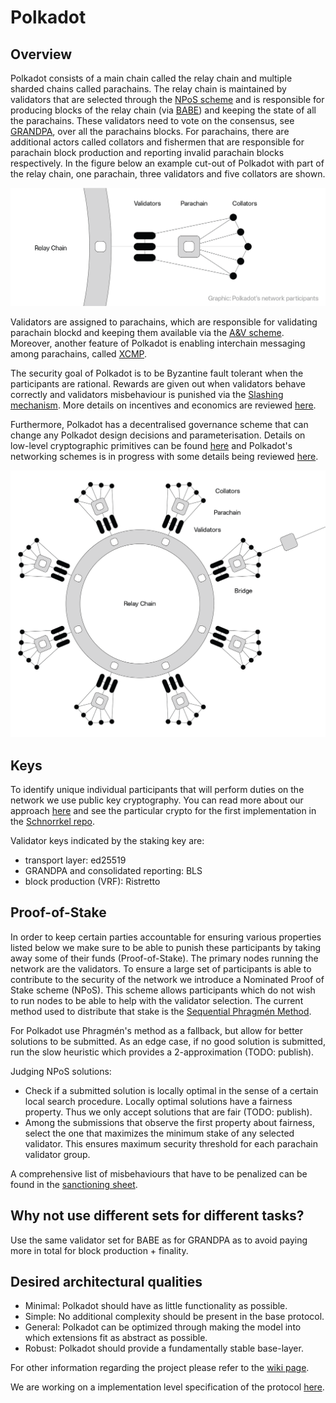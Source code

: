 # Polkadot
## Overview
Polkadot consists of a main chain called the relay chain and multiple sharded chains called parachains. The relay chain is maintained by validators that are selected through the [NPoS scheme](NPoS/index.md#the-npos-scheme) and is responsible for producing blocks of the relay chain (via [BABE](BABE/Babe.md)) and keeping the state of all the parachains.
These validators need to vote on the consensus, see [GRANDPA](GRANDPA.md), over all the parachains blocks. For parachains, there are additional actors called collators and fishermen that are responsible for parachain block production  and reporting invalid parachain blocks respectively. In the figure below an example cut-out of Polkadot with part of the relay chain, one parachain, three validators and five collators are shown. 

![Figure 1 - Relay chain, Validators, Parachain, and Collators](images/data_structure.png)

Validators are assigned to parachains, which are responsible for validating parachain blockd and keeping them available via the [A&V scheme](Availability_and_Validity.md). Moreover, another feature of Polkadot is enabling interchain messaging among parachains, called [XCMP](XCMP.md). 

The security goal of Polkadot is to be Byzantine fault tolerant when the participants are rational. Rewards are given out when validators behave correctly and validators misbehaviour is punished via the [Slashing mechanism](slashing). More details on incentives and economics are reviewed [here](Token%20Economics.md).

Furthermore, Polkadot has a decentralised governance scheme that can change any Polkadot design decisions and parameterisation. Details on low-level cryptographic primitives can be found [here](keys/index.md) and Polkadot's networking schemes is in progress with some details being reviewed [here](networking/overview.md).  


![Figure 2 - Data structures and participants](images/whole.png)


## Keys

To identify unique individual participants that will perform duties on the network we use public key cryptography. You can read more about our approach [here](keys) and see the particular crypto for the first implementation in the [Schnorrkel repo](https://github.com/w3f/schnorrkel).

Validator keys indicated by the staking key are:
 - transport layer: ed25519
 - GRANDPA and consolidated reporting: BLS
 - block production (VRF): Ristretto

## Proof-of-Stake

In order to keep certain parties accountable for ensuring various properties listed below we make sure to be able to punish these participants by taking away some of their funds (Proof-of-Stake). The primary nodes running the network are the validators. To ensure a large set of participants is able to contribute to the security of the network we introduce a Nominated Proof of Stake scheme (NPoS). This scheme allows participants which do not wish to run nodes to be able to help with the validator selection. The current method used to distribute that stake is the [Sequential Phragmén Method](NPoS/index.md#the-npos-scheme).

For Polkadot use Phragmén's method as a fallback, but allow for better solutions to be submitted. As an edge case, if no good solution is submitted, run the slow heuristic which provides a 2-approximation (TODO: publish).

Judging NPoS solutions:

- Check if a submitted solution is locally optimal in the sense of a certain local search procedure. Locally optimal solutions have a fairness property. Thus we only accept solutions that are fair (TODO: publish).
- Among the submissions that observe the first property about fairness, select the one that maximizes the minimum stake of any selected validator. This ensures maximum security threshold for each parachain validator group.

A comprehensive list of misbehaviours that have to be penalized can be found in the [sanctioning sheet](https://docs.google.com/spreadsheets/d/1HSCiAf9pyxUSwojGQzg_pestlS_8yupCOTGnIGSvp9Q/edit?usp=sharing).

## Why not use different sets for different tasks?

Use the same validator set for BABE as for GRANDPA as to avoid paying more in total for block production + finality.


## Desired architectural qualities

* Minimal: Polkadot should have as little functionality as possible.
* Simple: No additional complexity should be present in the base protocol.
* General: Polkadot can be optimized through making the model into which extensions fit as abstract as possible.
* Robust: Polkadot should provide a fundamentally stable base-layer.


For other information regarding the project please refer to the [wiki page](https://wiki.polkadot.network).

We are working on a implementation level specification of the protocol [here](https://github.com/w3f/polkadot-re-spec).
